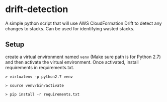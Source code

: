 # drift-detection

A simple python script that will use AWS CloudFormation Drift to detect any changes to stacks.
Can be used for identifying wasted stacks.

## Setup

create a virtual environment named `venv` (Make sure path is for Python 2.7) and then activate the virtual environment.
Once activated, install requirements in requirements.txt.

```
> virtualenv -p python2.7 venv

> source venv/bin/activate

> pip install -r requirements.txt
```


